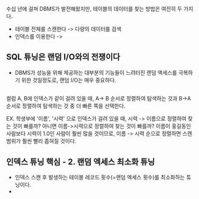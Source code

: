 

수십 년에 걸쳐 DBMS가 발전해왔지만, 테이블의 데이터를 찾는 방법은 여전히 두 가지다.
- 테이블 전체를 스캔한다 -> 다량의 데이터를 검색
- 인덱스를 이용한다 -> 

## SQL 튜닝은 랜덤 I/O와의 전쟁이다
- DBMS가 성능을 위해 제공하는 대부분의 기능들이 느려터진 랜덤 액세스를 극복하기 위한 것일정도로, 랜덤 I/O는 매우 중요하다.

## 
컬럼 A, B에 인덱스가 같이 걸려 있을 때, A-> B 순서로 정렬하여 탐색하는 것과 B->A 순서로 정렬하여 탐색하는 것 중 더 빠른 쪽을 선택한다.

EX. 학생부에 '이름', '시력' 으로 인덱스가 걸려 있을 때, 시력 -> 이름으로 정렬하여 찾는 것이 빠를까? 아니면 이름->시력으로 정렬하여 찾는 것이 빠를까? 
이름이 홍길동인 사람보다 시력이 1.0인 사람이 훨씬 많을 것이므로, 이름 -> 시력 순으로 정렬하면 스캔 범위가 훨씬 빨리 좁혀질 것이다.

## 인덱스 튜닝 핵심 - 2. 랜덤 엑세스 최소화 튜닝 
- 인덱스 스캔 후 발생하는 테이블 레코드 횟수(=랜덤 엑세스 횟수)를 최소화하는 튜닝이다.
- 
